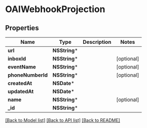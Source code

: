 # OAIWebhookProjection

## Properties
Name | Type | Description | Notes
------------ | ------------- | ------------- | -------------
**url** | **NSString*** |  | 
**inboxId** | **NSString*** |  | [optional] 
**eventName** | **NSString*** |  | [optional] 
**phoneNumberId** | **NSString*** |  | [optional] 
**createdAt** | **NSDate*** |  | 
**updatedAt** | **NSDate*** |  | 
**name** | **NSString*** |  | [optional] 
**_id** | **NSString*** |  | 

[[Back to Model list]](../README#documentation-for-models) [[Back to API list]](../README#documentation-for-api-endpoints) [[Back to README]](../README)


